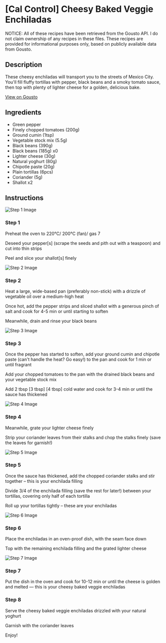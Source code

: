 # [Cal Control] Cheesy Baked Veggie Enchiladas

NOTICE: All of these recipes have been retrieved from the Gousto API. I do not claim ownership of any recipes in these files. These recipes are provided for informational purposes only, based on publicly available data from Gousto.

## Description

These cheesy enchiladas will transport you to the streets of Mexico City. You'll fill fluffy tortillas with pepper, black beans and a smoky tomato sauce, then top with plenty of lighter cheese for a golden, delicious bake.


[View on Gousto](https://www.gousto.co.uk/recipes/cookbook/lighter-cheesy-baked-veggie-enchiladas)

## Ingredients

- Green pepper
- Finely chopped tomatoes (200g)
- Ground cumin (1tsp)
- Vegetable stock mix (5.5g)
- Black beans (390g)
- Black beans (185g) x0
- Lighter cheese (30g)
- Natural yoghurt (80g)
- Chipotle paste (20g)
- Plain tortillas (6pcs)
- Coriander (5g)
- Shallot x2

## Instructions

![Step 1 Image](https://production-media.gousto.co.uk/cms/recipe-step-image/Step-1-1717777659539-x200.jpg)

### Step 1

Preheat the oven to 220°C/ 200°C (fan)/ gas 7

Deseed your pepper[s] (scrape the seeds and pith out with a teaspoon) and cut into thin strips

Peel and slice your shallot[s] finely

![Step 2 Image](https://production-media.gousto.co.uk/cms/recipe-step-image/Step-2-1717777699843-x200.jpg)

### Step 2

Heat a large, wide-based pan (preferably non-stick) with a drizzle of vegetable oil over a medium-high heat

Once hot, add the pepper strips and sliced shallot with a generous pinch of salt and cook for 4-5 min or until starting to soften

Meanwhile, drain and rinse your black beans

![Step 3 Image](https://production-media.gousto.co.uk/cms/recipe-step-image/step-3-1697820041393-x200.jpg)

### Step 3

Once the pepper has started to soften, add your ground cumin and chipotle paste (can't handle the heat? Go easy!) to the pan and cook for 1 min or until fragrant

Add your chopped tomatoes to the pan with the drained black beans and your vegetable stock mix

Add 2 tbsp <span class="text-purple">[3 tbsp]</span><span class="text-danger"> [4 tbsp] </span>cold water and cook for 3-4 min or until the sauce has thickened

![Step 4 Image](https://production-media.gousto.co.uk/cms/recipe-step-image/step-4-1697820044890-x200.jpg)

### Step 4

Meanwhile, grate your lighter cheese finely

Strip your coriander leaves from their stalks and chop the stalks finely (save the leaves for garnish!)

![Step 5 Image](https://production-media.gousto.co.uk/cms/recipe-step-image/Step-5-1697820048913-x200.jpg)

### Step 5

Once the sauce has thickened, add the chopped coriander stalks and stir together – this is your enchilada filling

Divide 3/4 of the enchilada filling (save the rest for later!) between your tortillas, covering only half of each tortilla

Roll up your tortillas tightly – these are your enchiladas

![Step 6 Image](https://production-media.gousto.co.uk/cms/recipe-step-image/step-6-1697820052522-x200.jpg)

### Step 6

Place the enchiladas in an oven-proof dish, with the seam face down

Top with the remaining enchilada filling and the grated lighter cheese

![Step 7 Image](https://production-media.gousto.co.uk/cms/recipe-step-image/step-7-1697820056275-x200.jpg)

### Step 7

Put the dish in the oven and cook for 10-12 min or until the cheese is golden and melted — this is your cheesy baked veggie enchiladas

### Step 8

Serve the cheesy baked veggie enchiladas drizzled with your natural yoghurt

Garnish with the coriander leaves

Enjoy!

